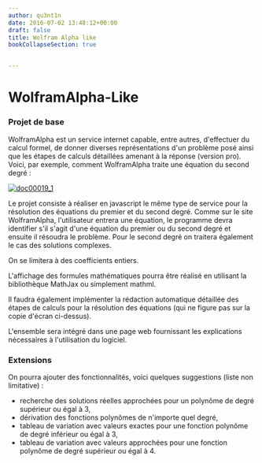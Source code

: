 ```yaml
---
author: qu3nt1n
date: 2016-07-02 13:48:12+00:00
draft: false
title: Wolfram Alpha like
bookCollapseSection: true


---
```





# WolframAlpha-Like







### Projet de base





WolframAlpha est un service internet capable, entre autres, d'effectuer du calcul formel, de donner diverses représentations d'un problème posé ainsi que
les étapes de calculs détaillées amenant à la réponse (version pro). Voici, par exemple, comment WolframAlpha traite une équation du 
second degré :




[![doc00019_1](/uploads/uploads/2016/07/doc00019_1.jpeg)
](/uploads/uploads/2016/07/doc00019_1.jpeg)




Le projet consiste à réaliser en javascript le même type de service pour la résolution des équations du premier et du second degré.
Comme sur le site WolframAlpha, l'utilisateur entrera une équation, le programme devra identifier s'il s'agit d'une équation du premier ou du second degré et
ensuite il résoudra le problème. Pour le second degré on traitera également le cas des solutions complexes.



On se limitera à des coefficients entiers.



L'affichage des formules mathématiques pourra être réalisé en utilisant la bibliothèque MathJax ou simplement mathml.



Il faudra également implémenter la rédaction automatique détaillée des étapes de calculs pour la résolution des équations (qui ne figure pas sur la copie
d'écran ci-dessus).



L'ensemble sera intégré dans une page web fournissant les explications nécessaires à l'utilisation du logiciel.





### Extensions





On pourra ajouter des fonctionnalités, voici quelques suggestions (liste non limitative) :






* recherche des solutions réelles approchées pour un polynôme de degré supérieur ou égal à 3,
* dérivation des fonctions polynômes de n'importe quel degré,
* tableau de variation avec valeurs exactes pour une fonction polynôme de degré inférieur ou égal à 3,
* tableau de variation avec valeurs approchées pour une fonction polynôme de degré supérieur ou égal à 4.


